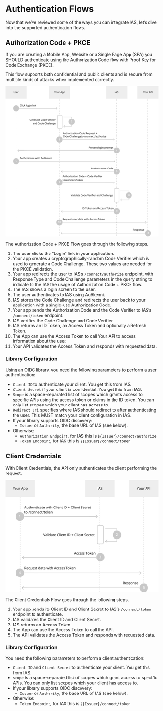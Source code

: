 # Authentication Flows

Now that we’ve reviewed some of the ways you can integrate IAS, let’s dive into the supported authentication flows.

## Authorization Code + PKCE

If you are creating a Mobile App, Website or a Single Page App (SPA) you SHOULD authenticate using the Authorization Code flow with Proof Key for Code Exchange (PKCE).

This flow supports both confidential and public clients and is secure from multiple kinds of attacks when implemented correctly.

![Authorization Code + PKCE Flow](assets/authorization_code.jpg)

The Authorization Code + PKCE Flow goes through the following steps.

1. The user clicks the “Login” link in your application.
2. Your app creates a cryptographically-random Code Verifier which is used to generate a Code Challenge. These two values are needed for the PKCE validation.
3. Your app redirects the user to IAS’s `/connect/authorize` endpoint, with Response Type and Code Challenge parameters in the query string to indicate to the IAS the usage of Authorization Code + PKCE flow.
4. The IAS shows a login screen to the user.
5. The user authenticates to IAS using Auðkenni.
6. IAS stores the Code Challenge and redirects the user back to your application with a single-use Authorization Code.
7. Your app sends the Authorization Code and the Code Verifier to IAS’s `/connect/token` endpoint.
8. IAS verifies the Code Challenge and Code Verifier.
9. IAS returns an ID Token, an Access Token and optionally a Refresh Token.
10. The App can use the Access Token to call Your API to access information about the user.
11. Your API validates the Access Token and responds with requested data.

### Library Configuration

Using an OIDC library, you need the following parameters to perform a user authentication:

- `Client ID` to authenticate your client. You get this from IAS.
- `Client Secret` if your client is confidential. You get this from IAS.
- `Scope` is a space-separated list of scopes which grants access to specific APIs using the access token or claims in the ID token. You can only list scopes which your client has access to.
- `Redirect Uri` specifies where IAS should redirect to after authenticating the user. This MUST match your client configuration in IAS.
- If your library supports OIDC discovery:
  - `Issuer` or `Authority`, the base URL of IAS (see below).
- Otherwise:
  - `Authorization Endpoint`, for IAS this is `${Issuer}/connect/authorize`
  - `Token Endpoint`, for IAS this is `${Issuer}/connect/token`

## Client Credentials

With Client Credentials, the API only authenticates the client performing the request.

![Client Credentials Flow](assets/client_credentials.jpg)

The Client Credentials Flow goes through the following steps.

1. Your app sends its Client ID and Client Secret to IAS’s `/connect/token` endpoint to authenticate.
2. IAS validates the Client ID and Client Secret.
3. IAS returns an Access Token.
4. The App can use the Access Token to call the API.
5. The API validates the Access Token and responds with requested data.

### Library Configuration

You need the following parameters to perform a client authentication:

- `Client ID` and `Client Secret` to authenticate your client. You get this from IAS.
- `Scope` is a space-separated list of scopes which grant access to specific APIs. You can only list scopes which your client has access to.
- If your library supports OIDC discovery:
  - `Issuer` or `Authority`, the base URL of IAS (see below).
- Otherwise:
  - `Token Endpoint`, for IAS this is `${Issuer}/connect/token`
